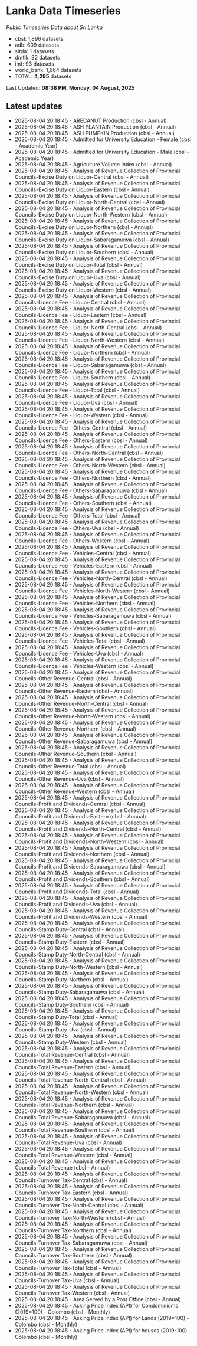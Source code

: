 # Lanka Data Timeseries
*Public Timeseries Data about Sri Lanka*

* cbsl: 1,896 datasets
* adb: 609 datasets
* sltda: 1 datasets
* dmtlk: 32 datasets
* imf: 93 datasets
* world_bank: 1,664 datasets
* TOTAL: **4,295** datasets

Last Updated: **08:38 PM, Monday, 04 August, 2025**

## Latest updates

* 2025-08-04 20:18:45 - ARECANUT Production (cbsl - Annual)
* 2025-08-04 20:18:45 - ASH PLANTAIN Production (cbsl - Annual)
* 2025-08-04 20:18:45 - ASH PUMPKIN Production (cbsl - Annual)
* 2025-08-04 20:18:45 - Admitted for University Education - Female (cbsl - Academic Year)
* 2025-08-04 20:18:45 - Admitted for University Education - Male (cbsl - Academic Year)
* 2025-08-04 20:18:45 - Agriculture Volume Index (cbsl - Annual)
* 2025-08-04 20:18:45 - Analysis of Revenue Collection of Provincial Councils-Excise Duty on Liquor-Central (cbsl - Annual)
* 2025-08-04 20:18:45 - Analysis of Revenue Collection of Provincial Councils-Excise Duty on Liquor-Eastern (cbsl - Annual)
* 2025-08-04 20:18:45 - Analysis of Revenue Collection of Provincial Councils-Excise Duty on Liquor-North-Central (cbsl - Annual)
* 2025-08-04 20:18:45 - Analysis of Revenue Collection of Provincial Councils-Excise Duty on Liquor-North-Western (cbsl - Annual)
* 2025-08-04 20:18:45 - Analysis of Revenue Collection of Provincial Councils-Excise Duty on Liquor-Northern (cbsl - Annual)
* 2025-08-04 20:18:45 - Analysis of Revenue Collection of Provincial Councils-Excise Duty on Liquor-Sabaragamuwa (cbsl - Annual)
* 2025-08-04 20:18:45 - Analysis of Revenue Collection of Provincial Councils-Excise Duty on Liquor-Southern (cbsl - Annual)
* 2025-08-04 20:18:45 - Analysis of Revenue Collection of Provincial Councils-Excise Duty on Liquor-Total (cbsl - Annual)
* 2025-08-04 20:18:45 - Analysis of Revenue Collection of Provincial Councils-Excise Duty on Liquor-Uva (cbsl - Annual)
* 2025-08-04 20:18:45 - Analysis of Revenue Collection of Provincial Councils-Excise Duty on Liquor-Western (cbsl - Annual)
* 2025-08-04 20:18:45 - Analysis of Revenue Collection of Provincial Councils-Licence Fee - Liquor-Central (cbsl - Annual)
* 2025-08-04 20:18:45 - Analysis of Revenue Collection of Provincial Councils-Licence Fee - Liquor-Eastern (cbsl - Annual)
* 2025-08-04 20:18:45 - Analysis of Revenue Collection of Provincial Councils-Licence Fee - Liquor-North-Central (cbsl - Annual)
* 2025-08-04 20:18:45 - Analysis of Revenue Collection of Provincial Councils-Licence Fee - Liquor-North-Western (cbsl - Annual)
* 2025-08-04 20:18:45 - Analysis of Revenue Collection of Provincial Councils-Licence Fee - Liquor-Northern (cbsl - Annual)
* 2025-08-04 20:18:45 - Analysis of Revenue Collection of Provincial Councils-Licence Fee - Liquor-Sabaragamuwa (cbsl - Annual)
* 2025-08-04 20:18:45 - Analysis of Revenue Collection of Provincial Councils-Licence Fee - Liquor-Southern (cbsl - Annual)
* 2025-08-04 20:18:45 - Analysis of Revenue Collection of Provincial Councils-Licence Fee - Liquor-Total (cbsl - Annual)
* 2025-08-04 20:18:45 - Analysis of Revenue Collection of Provincial Councils-Licence Fee - Liquor-Uva (cbsl - Annual)
* 2025-08-04 20:18:45 - Analysis of Revenue Collection of Provincial Councils-Licence Fee - Liquor-Western (cbsl - Annual)
* 2025-08-04 20:18:45 - Analysis of Revenue Collection of Provincial Councils-Licence Fee - Others-Central (cbsl - Annual)
* 2025-08-04 20:18:45 - Analysis of Revenue Collection of Provincial Councils-Licence Fee - Others-Eastern (cbsl - Annual)
* 2025-08-04 20:18:45 - Analysis of Revenue Collection of Provincial Councils-Licence Fee - Others-North-Central (cbsl - Annual)
* 2025-08-04 20:18:45 - Analysis of Revenue Collection of Provincial Councils-Licence Fee - Others-North-Western (cbsl - Annual)
* 2025-08-04 20:18:45 - Analysis of Revenue Collection of Provincial Councils-Licence Fee - Others-Northern (cbsl - Annual)
* 2025-08-04 20:18:45 - Analysis of Revenue Collection of Provincial Councils-Licence Fee - Others-Sabaragamuwa (cbsl - Annual)
* 2025-08-04 20:18:45 - Analysis of Revenue Collection of Provincial Councils-Licence Fee - Others-Southern (cbsl - Annual)
* 2025-08-04 20:18:45 - Analysis of Revenue Collection of Provincial Councils-Licence Fee - Others-Total (cbsl - Annual)
* 2025-08-04 20:18:45 - Analysis of Revenue Collection of Provincial Councils-Licence Fee - Others-Uva (cbsl - Annual)
* 2025-08-04 20:18:45 - Analysis of Revenue Collection of Provincial Councils-Licence Fee - Others-Western (cbsl - Annual)
* 2025-08-04 20:18:45 - Analysis of Revenue Collection of Provincial Councils-Licence Fee - Vehicles-Central (cbsl - Annual)
* 2025-08-04 20:18:45 - Analysis of Revenue Collection of Provincial Councils-Licence Fee - Vehicles-Eastern (cbsl - Annual)
* 2025-08-04 20:18:45 - Analysis of Revenue Collection of Provincial Councils-Licence Fee - Vehicles-North-Central (cbsl - Annual)
* 2025-08-04 20:18:45 - Analysis of Revenue Collection of Provincial Councils-Licence Fee - Vehicles-North-Western (cbsl - Annual)
* 2025-08-04 20:18:45 - Analysis of Revenue Collection of Provincial Councils-Licence Fee - Vehicles-Northern (cbsl - Annual)
* 2025-08-04 20:18:45 - Analysis of Revenue Collection of Provincial Councils-Licence Fee - Vehicles-Sabaragamuwa (cbsl - Annual)
* 2025-08-04 20:18:45 - Analysis of Revenue Collection of Provincial Councils-Licence Fee - Vehicles-Southern (cbsl - Annual)
* 2025-08-04 20:18:45 - Analysis of Revenue Collection of Provincial Councils-Licence Fee - Vehicles-Total (cbsl - Annual)
* 2025-08-04 20:18:45 - Analysis of Revenue Collection of Provincial Councils-Licence Fee - Vehicles-Uva (cbsl - Annual)
* 2025-08-04 20:18:45 - Analysis of Revenue Collection of Provincial Councils-Licence Fee - Vehicles-Western (cbsl - Annual)
* 2025-08-04 20:18:45 - Analysis of Revenue Collection of Provincial Councils-Other Revenue-Central (cbsl - Annual)
* 2025-08-04 20:18:45 - Analysis of Revenue Collection of Provincial Councils-Other Revenue-Eastern (cbsl - Annual)
* 2025-08-04 20:18:45 - Analysis of Revenue Collection of Provincial Councils-Other Revenue-North-Central (cbsl - Annual)
* 2025-08-04 20:18:45 - Analysis of Revenue Collection of Provincial Councils-Other Revenue-North-Western (cbsl - Annual)
* 2025-08-04 20:18:45 - Analysis of Revenue Collection of Provincial Councils-Other Revenue-Northern (cbsl - Annual)
* 2025-08-04 20:18:45 - Analysis of Revenue Collection of Provincial Councils-Other Revenue-Sabaragamuwa (cbsl - Annual)
* 2025-08-04 20:18:45 - Analysis of Revenue Collection of Provincial Councils-Other Revenue-Southern (cbsl - Annual)
* 2025-08-04 20:18:45 - Analysis of Revenue Collection of Provincial Councils-Other Revenue-Total (cbsl - Annual)
* 2025-08-04 20:18:45 - Analysis of Revenue Collection of Provincial Councils-Other Revenue-Uva (cbsl - Annual)
* 2025-08-04 20:18:45 - Analysis of Revenue Collection of Provincial Councils-Other Revenue-Western (cbsl - Annual)
* 2025-08-04 20:18:45 - Analysis of Revenue Collection of Provincial Councils-Profit and Dividends-Central (cbsl - Annual)
* 2025-08-04 20:18:45 - Analysis of Revenue Collection of Provincial Councils-Profit and Dividends-Eastern (cbsl - Annual)
* 2025-08-04 20:18:45 - Analysis of Revenue Collection of Provincial Councils-Profit and Dividends-North-Central (cbsl - Annual)
* 2025-08-04 20:18:45 - Analysis of Revenue Collection of Provincial Councils-Profit and Dividends-North-Western (cbsl - Annual)
* 2025-08-04 20:18:45 - Analysis of Revenue Collection of Provincial Councils-Profit and Dividends-Northern (cbsl - Annual)
* 2025-08-04 20:18:45 - Analysis of Revenue Collection of Provincial Councils-Profit and Dividends-Sabaragamuwa (cbsl - Annual)
* 2025-08-04 20:18:45 - Analysis of Revenue Collection of Provincial Councils-Profit and Dividends-Southern (cbsl - Annual)
* 2025-08-04 20:18:45 - Analysis of Revenue Collection of Provincial Councils-Profit and Dividends-Total (cbsl - Annual)
* 2025-08-04 20:18:45 - Analysis of Revenue Collection of Provincial Councils-Profit and Dividends-Uva (cbsl - Annual)
* 2025-08-04 20:18:45 - Analysis of Revenue Collection of Provincial Councils-Profit and Dividends-Western (cbsl - Annual)
* 2025-08-04 20:18:45 - Analysis of Revenue Collection of Provincial Councils-Stamp Duty-Central (cbsl - Annual)
* 2025-08-04 20:18:45 - Analysis of Revenue Collection of Provincial Councils-Stamp Duty-Eastern (cbsl - Annual)
* 2025-08-04 20:18:45 - Analysis of Revenue Collection of Provincial Councils-Stamp Duty-North-Central (cbsl - Annual)
* 2025-08-04 20:18:45 - Analysis of Revenue Collection of Provincial Councils-Stamp Duty-North-Western (cbsl - Annual)
* 2025-08-04 20:18:45 - Analysis of Revenue Collection of Provincial Councils-Stamp Duty-Northern (cbsl - Annual)
* 2025-08-04 20:18:45 - Analysis of Revenue Collection of Provincial Councils-Stamp Duty-Sabaragamuwa (cbsl - Annual)
* 2025-08-04 20:18:45 - Analysis of Revenue Collection of Provincial Councils-Stamp Duty-Southern (cbsl - Annual)
* 2025-08-04 20:18:45 - Analysis of Revenue Collection of Provincial Councils-Stamp Duty-Total (cbsl - Annual)
* 2025-08-04 20:18:45 - Analysis of Revenue Collection of Provincial Councils-Stamp Duty-Uva (cbsl - Annual)
* 2025-08-04 20:18:45 - Analysis of Revenue Collection of Provincial Councils-Stamp Duty-Western (cbsl - Annual)
* 2025-08-04 20:18:45 - Analysis of Revenue Collection of Provincial Councils-Total Revenue-Central (cbsl - Annual)
* 2025-08-04 20:18:45 - Analysis of Revenue Collection of Provincial Councils-Total Revenue-Eastern (cbsl - Annual)
* 2025-08-04 20:18:45 - Analysis of Revenue Collection of Provincial Councils-Total Revenue-North-Central (cbsl - Annual)
* 2025-08-04 20:18:45 - Analysis of Revenue Collection of Provincial Councils-Total Revenue-North-Western (cbsl - Annual)
* 2025-08-04 20:18:45 - Analysis of Revenue Collection of Provincial Councils-Total Revenue-Northern (cbsl - Annual)
* 2025-08-04 20:18:45 - Analysis of Revenue Collection of Provincial Councils-Total Revenue-Sabaragamuwa (cbsl - Annual)
* 2025-08-04 20:18:45 - Analysis of Revenue Collection of Provincial Councils-Total Revenue-Southern (cbsl - Annual)
* 2025-08-04 20:18:45 - Analysis of Revenue Collection of Provincial Councils-Total Revenue-Uva (cbsl - Annual)
* 2025-08-04 20:18:45 - Analysis of Revenue Collection of Provincial Councils-Total Revenue-Western (cbsl - Annual)
* 2025-08-04 20:18:45 - Analysis of Revenue Collection of Provincial Councils-Total Revenue (cbsl - Annual)
* 2025-08-04 20:18:45 - Analysis of Revenue Collection of Provincial Councils-Turnover Tax-Central (cbsl - Annual)
* 2025-08-04 20:18:45 - Analysis of Revenue Collection of Provincial Councils-Turnover Tax-Eastern (cbsl - Annual)
* 2025-08-04 20:18:45 - Analysis of Revenue Collection of Provincial Councils-Turnover Tax-North-Central (cbsl - Annual)
* 2025-08-04 20:18:45 - Analysis of Revenue Collection of Provincial Councils-Turnover Tax-North-Western (cbsl - Annual)
* 2025-08-04 20:18:45 - Analysis of Revenue Collection of Provincial Councils-Turnover Tax-Northern (cbsl - Annual)
* 2025-08-04 20:18:45 - Analysis of Revenue Collection of Provincial Councils-Turnover Tax-Sabaragamuwa (cbsl - Annual)
* 2025-08-04 20:18:45 - Analysis of Revenue Collection of Provincial Councils-Turnover Tax-Southern (cbsl - Annual)
* 2025-08-04 20:18:45 - Analysis of Revenue Collection of Provincial Councils-Turnover Tax-Total (cbsl - Annual)
* 2025-08-04 20:18:45 - Analysis of Revenue Collection of Provincial Councils-Turnover Tax-Uva (cbsl - Annual)
* 2025-08-04 20:18:45 - Analysis of Revenue Collection of Provincial Councils-Turnover Tax-Western (cbsl - Annual)
* 2025-08-04 20:18:45 - Area Served by a Post Office (cbsl - Annual)
* 2025-08-04 20:18:45 - Asking Price Index (API) for Condominiums (2019=100) - Colombo (cbsl - Monthly)
* 2025-08-04 20:18:45 - Asking Price Index (API) for Lands (2019=100) - Colombo (cbsl - Monthly)
* 2025-08-04 20:18:45 - Asking Price Index (API) for houses (2019-100) - Colombo (cbsl - Monthly)